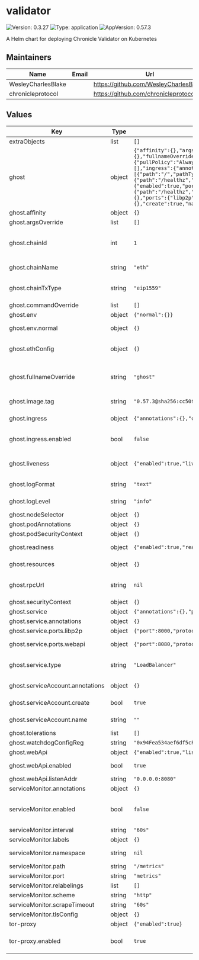 # validator

![Version: 0.3.27](https://img.shields.io/badge/Version-0.3.27-informational?style=flat-square) ![Type: application](https://img.shields.io/badge/Type-application-informational?style=flat-square) ![AppVersion: 0.57.3](https://img.shields.io/badge/AppVersion-0.57.3-informational?style=flat-square)

A Helm chart for deploying Chronicle Validator on Kubernetes

## Maintainers

| Name | Email | Url |
| ---- | ------ | --- |
| WesleyCharlesBlake |  | <https://github.com/WesleyCharlesBlake/> |
| chronicleprotocol |  | <https://github.com/chronicleprotocol> |

## Values

| Key | Type | Default | Description |
|-----|------|---------|-------------|
| extraObjects | list | `[]` | Extra K8s manifests to deploy |
| ghost | object | `{"affinity":{},"argsOverride":[],"chainId":1,"chainName":"eth","chainTxType":"eip1559","commandOverride":[],"env":{"normal":{}},"ethConfig":{},"fullnameOverride":"ghost","image":{"pullPolicy":"Always","repository":"ghcr.io/chronicleprotocol/ghost","tag":"0.57.3@sha256:cc50f2eb8092dce67584f334cc73ce750a8ede0ca970dd759679df7b40501ee5"},"imagePullSecrets":[],"ingress":{"annotations":{},"className":"","enabled":false,"hosts":[{"host":"chart-example.local","paths":[{"path":"/","pathType":"ImplementationSpecific","port":8000}]}],"tls":[]},"liveness":{"enabled":true,"livenessProbe":{"httpGet":{"path":"/healthz","port":9100},"initialDelaySeconds":30,"periodSeconds":60}},"logFormat":"text","logLevel":"info","metrics":{"enabled":true,"port":9090},"nameOverride":"","nodeSelector":{},"podAnnotations":{},"podSecurityContext":{},"readiness":{"enabled":true,"readinessProbe":{"httpGet":{"path":"/healthz","port":9100},"initialDelaySeconds":30,"periodSeconds":60}},"replicaCount":1,"resources":{},"rpcUrl":null,"securityContext":{},"service":{"annotations":{},"ports":{"libp2p":{"port":8000,"protocol":"TCP"},"webapi":{"port":8080,"protocol":"TCP"}},"type":"LoadBalancer"},"serviceAccount":{"annotations":{},"create":true,"name":""},"tolerations":[],"watchdogConfigReg":"0x94Fea534aef6df5cF66C2DAE5CE0A05d10C068F3","webApi":{"enabled":true,"listenAddr":"0.0.0.0:8080"}}` | Values for Ghost |
| ghost.affinity | object | `{}` | pod Affinity spec applied validator |
| ghost.argsOverride | list | `[]` | args override for the validator |
| ghost.chainId | int | `1` | chain id for the "target" or "main" chain we use for the validator. Can be mainnet ethereum `1` or sepolia ethereum `11155111` |
| ghost.chainName | string | `"eth"` | chain name for the "target" or "main" chain we use for the validator |
| ghost.chainTxType | string | `"eip1559"` | chain tx type for the "target" or "main" chain we use for the validator. Can be mainnet ethereum `eip1559` or `legacy` |
| ghost.commandOverride | list | `[]` | command override for the validator |
| ghost.env | object | `{"normal":{}}` | Environment variable listing |
| ghost.env.normal | object | `{}` | un-encrypted env vars passed to the pod |
| ghost.ethConfig | object | `{}` | Provide ETH keys from existing secrets : **NB** use only existing secret OR env vars, do not provide both |
| ghost.fullnameOverride | string | `"ghost"` | Override the release name to so tor-proxy can work with the default config. NB only change this if you know what you are doing |
| ghost.image.tag | string | `"0.57.3@sha256:cc50f2eb8092dce67584f334cc73ce750a8ede0ca970dd759679df7b40501ee5"` | Overrides the image tag whose default is the chart appVersion. |
| ghost.ingress | object | `{"annotations":{},"className":"","enabled":false,"hosts":[{"host":"chart-example.local","paths":[{"path":"/","pathType":"ImplementationSpecific","port":8000}]}],"tls":[]}` | Ingress for the validator - we should start using it maybe??? |
| ghost.ingress.enabled | bool | `false` | Disabled by default, since there WAS a bug in libp2p port assignment for dns based routing |
| ghost.liveness | object | `{"enabled":true,"livenessProbe":{"httpGet":{"path":"/healthz","port":9100},"initialDelaySeconds":30,"periodSeconds":60}}` | Liveness probe : restart the validator if the healthcheck endpoint is not reachable |
| ghost.logFormat | string | `"text"` | Log format for the validator, can be one of `json`, `text` |
| ghost.logLevel | string | `"info"` | Log level for the validator, can be one of `debug`, `info`, `warning`, `error` |
| ghost.nodeSelector | object | `{}` | Node selector for the validator |
| ghost.podAnnotations | object | `{}` | Pod annotations for the validator |
| ghost.podSecurityContext | object | `{}` | Pod security context for the validator |
| ghost.readiness | object | `{"enabled":true,"readinessProbe":{"httpGet":{"path":"/healthz","port":9100},"initialDelaySeconds":30,"periodSeconds":60}}` | Readiness probe : stop the validator if the metrics endpoint is not reachable |
| ghost.resources | object | `{}` | Resources constraints for the validator, CPU, Memory, etc. |
| ghost.rpcUrl | string | `nil` | RPC url for the "target" or "main" chain we use for the validator. Can be mainnet ethereum or sepolia ethereum |
| ghost.securityContext | object | `{}` | Security context for the validator |
| ghost.service | object | `{"annotations":{},"ports":{"libp2p":{"port":8000,"protocol":"TCP"},"webapi":{"port":8080,"protocol":"TCP"}},"type":"LoadBalancer"}` | Service type for the validator |
| ghost.service.annotations | object | `{}` | Annotations to add to the service |
| ghost.service.ports.libp2p | object | `{"port":8000,"protocol":"TCP"}` | libp2p port for the validator service |
| ghost.service.ports.webapi | object | `{"port":8080,"protocol":"TCP"}` | webapi listen port for the validator service |
| ghost.service.type | string | `"LoadBalancer"` | Type of service for the validator, can also be `LoadBalancer`, `NodePort` is experimental |
| ghost.serviceAccount.annotations | object | `{}` | Annotations to add to the service account |
| ghost.serviceAccount.create | bool | `true` | Specifies whether a service account should be created |
| ghost.serviceAccount.name | string | `""` | If not set and create is true, a name is generated using the fullname template |
| ghost.tolerations | list | `[]` | Tolerations applied validator |
| ghost.watchdogConfigReg | string | `"0x94Fea534aef6df5cF66C2DAE5CE0A05d10C068F3"` | WATCHDOG onchain config address |
| ghost.webApi | object | `{"enabled":true,"listenAddr":"0.0.0.0:8080"}` | WEB API (tor-proxy) |
| ghost.webApi.enabled | bool | `true` | Enables the web api and deploys the tor-proxy subchart |
| ghost.webApi.listenAddr | string | `"0.0.0.0:8080"` | Listen address for the web api |
| serviceMonitor.annotations | object | `{}` | Additional ServiceMonitor annotations |
| serviceMonitor.enabled | bool | `false` | If true, a ServiceMonitor CRD is created for a prometheus operator https://github.com/coreos/prometheus-operator |
| serviceMonitor.interval | string | `"60s"` | ServiceMonitor scrape interval |
| serviceMonitor.labels | object | `{}` | Additional ServiceMonitor labels |
| serviceMonitor.namespace | string | `nil` | Alternative namespace for ServiceMonitor |
| serviceMonitor.path | string | `"/metrics"` | Path to scrape |
| serviceMonitor.port | string | `"metrics"` | port to scrape |
| serviceMonitor.relabelings | list | `[]` | ServiceMonitor relabelings |
| serviceMonitor.scheme | string | `"http"` | ServiceMonitor scheme |
| serviceMonitor.scrapeTimeout | string | `"60s"` | ServiceMonitor scrape timeout |
| serviceMonitor.tlsConfig | object | `{}` | ServiceMonitor TLS configuration |
| tor-proxy | object | `{"enabled":true}` | Values for Tor Proxy (subchart of ghost) |
| tor-proxy.enabled | bool | `true` | values for tor-proxy, installs [tor-controller](/crds/tor-controller.yaml) and creates an [onionService CRD](/templates/tor-onion-service.yaml) |

